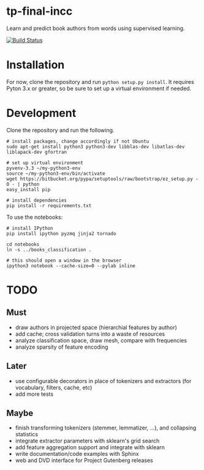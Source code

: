 tp-final-incc
=============

Learn and predict book authors from words using supervised learning.

[![Build Status](https://travis-ci.org/alepulver/tp-final-incc.png)](https://travis-ci.org/alepulver/tp-final-incc)

# Installation

For now, clone the repository and run `python setup.py install`. It requires Pyton 3.x or greater, so be sure to set up a virtual environment if needed.

# Development

Clone the repository and run the following.

```
# install packages, change accordingly if not Ubuntu
sudo apt-get install python3 python3-dev libblas-dev libatlas-dev liblapack-dev gfortran

# set up virtual environment
pyvenv-3.3 ~/my-python3-env
source ~/my-python3-env/bin/activate
wget https://bitbucket.org/pypa/setuptools/raw/bootstrap/ez_setup.py -O - | python
easy_install pip

# install dependencies
pip install -r requirements.txt
```

To use the notebooks:

```
# install IPython
pip install ipython pyzmq jinja2 tornado

cd notebooks
ln -s ../books_classification .

# this should open a window in the browser
ipython3 notebook --cache-size=0 --pylab inline
```

# TODO

## Must

- draw authors in projected space (hierarchial features by author)
- add cache; cross validation turns into a waste of resources
- analyze classification space, draw mesh, compare with frequencies
- analyze sparsity of feature encoding

## Later

- use configurable decorators in place of tokenizers and extractors (for vocabulary, filters, cache, etc)
- add more tests

## Maybe
- finish transforming tokenizers (stemmer, lemmatizer, ...), and collapsing statistics
- integrate extractor parameters with sklearn's grid search
- add feature aggregation support and integrate with sklearn
- write documentation/code examples with Sphinx
- web and DVD interface for Project Gutenberg releases